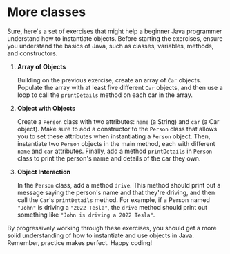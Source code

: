 # More classes

Sure, here's a set of exercises that might help a beginner Java programmer understand how to instantiate objects. Before starting the exercises, ensure you understand the basics of Java, such as classes, variables, methods, and constructors.

1. **Array of Objects**

   Building on the previous exercise, create an array of `Car` objects. Populate the array with at least five different `Car` objects, and then use a loop to call the `printDetails` method on each car in the array.

2. **Object with Objects**

   Create a `Person` class with two attributes: `name` (a String) and `car` (a Car object). Make sure to add a constructor to the `Person` class that allows you to set these attributes when instantiating a `Person` object. Then, instantiate two `Person` objects in the main method, each with different `name` and `car` attributes. Finally, add a method `printDetails` in `Person` class to print the person's name and details of the car they own.

3. **Object Interaction**

   In the `Person` class, add a method `drive`. This method should print out a message saying the person's name and that they're driving, and then call the `Car`'s `printDetails` method. For example, if a Person named `"John"` is driving a `"2022 Tesla"`, the `drive` method should print out something like `"John is driving a 2022 Tesla"`.

By progressively working through these exercises, you should get a more solid understanding of how to instantiate and use objects in Java. Remember, practice makes perfect. Happy coding!
